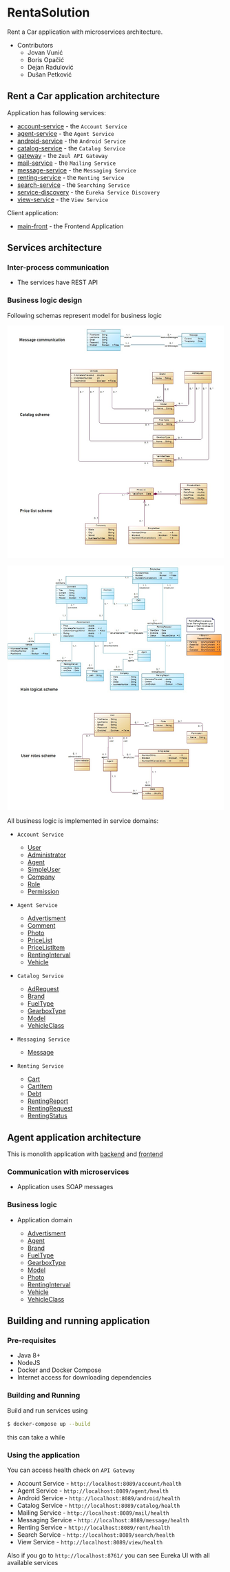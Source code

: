 # RentaSolution

Rent a Car application with microservices architecture.

* Contributors
  * Jovan Vunić
  * Boris Opačić
  * Dejan Radulović
  * Dušan Petković

## Rent a Car application architecture

Application has following services:

* [account-service](https://github.com/vunicjovan/xws/tree/master/account-service) - the ```Account Service```
* [agent-service](https://github.com/vunicjovan/xws/tree/master/agent-service) - the ```Agent Service```
* [android-service](https://github.com/vunicjovan/xws/tree/master/android-service) - the ```Android Service```
* [catalog-service](https://github.com/vunicjovan/xws/tree/master/catalog-service) - the ```Catalog Service```
* [gateway](https://github.com/vunicjovan/xws/tree/master/gateway) - the ```Zuul API Gateway``` 
* [mail-service](https://github.com/vunicjovan/xws/tree/master/mail-service) - the ```Mailing Service```
* [message-service](https://github.com/vunicjovan/xws/tree/master/message-service) - the ```Messaging Service```
* [renting-service](https://github.com/vunicjovan/xws/tree/master/renting-service) - the ```Renting Service```
* [search-service](https://github.com/vunicjovan/xws/tree/master/search-service) - the ```Searching Service```
* [service-discovery](https://github.com/vunicjovan/xws/tree/master/service-discovery) - the ```Eureka Service Discovery```
* [view-service](https://github.com/vunicjovan/xws/tree/master/view-service) - the ```View Service```

Client application: 

* [main-front](https://github.com/vunicjovan/xws/tree/master/frontend/main-front) - the Frontend Application

## Services architecture

### Inter-process communication

* The services have REST API

### Business logic design

Following schemas represent model for business logic

![Image of first diagram](https://github.com/vunicjovan/xws/blob/master/class-diagrams/diagrams1.jpg)

![Image of second diagram](https://github.com/vunicjovan/xws/blob/master/class-diagrams/diagrams2.jpg)

All business logic is implemented in service domains:

* ```Account Service```
  
  * [User](https://github.com/vunicjovan/xws/blob/master/account-service/src/main/java/com/uns/ftn/accountservice/domain/User.java)
  * [Administrator](https://github.com/vunicjovan/xws/blob/master/account-service/src/main/java/com/uns/ftn/accountservice/domain/Administrator.java)
  * [Agent](https://github.com/vunicjovan/xws/blob/master/account-service/src/main/java/com/uns/ftn/accountservice/domain/Agent.java)
  * [SimpleUser](https://github.com/vunicjovan/xws/blob/master/account-service/src/main/java/com/uns/ftn/accountservice/domain/SimpleUser.java)
  * [Company](https://github.com/vunicjovan/xws/blob/master/account-service/src/main/java/com/uns/ftn/accountservice/domain/Company.java)
  * [Role](https://github.com/vunicjovan/xws/blob/master/account-service/src/main/java/com/uns/ftn/accountservice/domain/Role.java)
  * [Permission](https://github.com/vunicjovan/xws/blob/master/account-service/src/main/java/com/uns/ftn/accountservice/domain/Permission.java)
  
* ```Agent Service```

  * [Advertisment](https://github.com/vunicjovan/xws/blob/master/agent-service/src/main/java/com/uns/ftn/agentservice/domain/Advertisement.java)
  * [Comment](https://github.com/vunicjovan/xws/blob/master/agent-service/src/main/java/com/uns/ftn/agentservice/domain/Comment.java)
  * [Photo](https://github.com/vunicjovan/xws/blob/master/agent-service/src/main/java/com/uns/ftn/agentservice/domain/Photo.java)
  * [PriceList](https://github.com/vunicjovan/xws/blob/master/agent-service/src/main/java/com/uns/ftn/agentservice/domain/PriceList.java)
  * [PriceListItem](https://github.com/vunicjovan/xws/blob/master/agent-service/src/main/java/com/uns/ftn/agentservice/domain/PriceListItem.java)
  * [RentingInterval](https://github.com/vunicjovan/xws/blob/master/agent-service/src/main/java/com/uns/ftn/agentservice/domain/RentingInterval.java)
  * [Vehicle](https://github.com/vunicjovan/xws/blob/master/agent-service/src/main/java/com/uns/ftn/agentservice/domain/Vehicle.java)
  
* ```Catalog Service``` 
  
  * [AdRequest](https://github.com/vunicjovan/xws/tree/master/catalog-service/src/main/java/com/uns/ftn/catalogservice/domain)
  * [Brand](https://github.com/vunicjovan/xws/blob/master/catalog-service/src/main/java/com/uns/ftn/catalogservice/domain/Brand.java)
  * [FuelType](https://github.com/vunicjovan/xws/blob/master/catalog-service/src/main/java/com/uns/ftn/catalogservice/domain/FuelType.java)
  * [GearboxType](https://github.com/vunicjovan/xws/blob/master/catalog-service/src/main/java/com/uns/ftn/catalogservice/domain/GearboxType.java)
  * [Model](https://github.com/vunicjovan/xws/blob/master/catalog-service/src/main/java/com/uns/ftn/catalogservice/domain/Model.java)
  * [VehicleClass](https://github.com/vunicjovan/xws/blob/master/catalog-service/src/main/java/com/uns/ftn/catalogservice/domain/VehicleClass.java)
  
* ```Messaging Service```

  * [Message](https://github.com/vunicjovan/xws/blob/master/message-service/src/main/java/com/uns/ftn/messageservice/domain/Message.java)
  
* ```Renting Service```

  * [Cart](https://github.com/vunicjovan/xws/blob/master/renting-service/src/main/java/com/uns/ftn/rentingservice/domain/Cart.java)
  * [CartItem](https://github.com/vunicjovan/xws/blob/master/renting-service/src/main/java/com/uns/ftn/rentingservice/domain/CartItem.java)
  * [Debt](https://github.com/vunicjovan/xws/blob/master/renting-service/src/main/java/com/uns/ftn/rentingservice/domain/Debt.java)
  * [RentingReport](https://github.com/vunicjovan/xws/blob/master/renting-service/src/main/java/com/uns/ftn/rentingservice/domain/RentingReport.java)
  * [RentingRequest](https://github.com/vunicjovan/xws/blob/master/renting-service/src/main/java/com/uns/ftn/rentingservice/domain/RentingRequest.java)
  * [RentingStatus](https://github.com/vunicjovan/xws/blob/master/renting-service/src/main/java/com/uns/ftn/rentingservice/domain/RequestStatus.java)
  

## Agent application architecture

This is monolith application with [backend](https://github.com/vunicjovan/xws/tree/master/agent) and [frontend](https://github.com/vunicjovan/xws/tree/master/frontend/agent-front)

### Communication with microservices

* Application uses SOAP messages

### Business logic

* Application domain

  * [Advertisment](https://github.com/vunicjovan/xws/blob/master/agent/src/main/java/com/uns/ftn/agent/domain/Advertisement.java)
  * [Agent](https://github.com/vunicjovan/xws/blob/master/agent/src/main/java/com/uns/ftn/agent/domain/Agent.java)
  * [Brand](https://github.com/vunicjovan/xws/blob/master/agent/src/main/java/com/uns/ftn/agent/domain/Brand.java)
  * [FuelType](https://github.com/vunicjovan/xws/blob/master/agent/src/main/java/com/uns/ftn/agent/domain/FuelType.java)
  * [GearboxType](https://github.com/vunicjovan/xws/blob/master/agent/src/main/java/com/uns/ftn/agent/domain/GearboxType.java)
  * [Model](https://github.com/vunicjovan/xws/blob/master/agent/src/main/java/com/uns/ftn/agent/domain/Model.java)
  * [Photo](https://github.com/vunicjovan/xws/blob/master/agent/src/main/java/com/uns/ftn/agent/domain/Photo.java)
  * [RentingInterval](https://github.com/vunicjovan/xws/blob/master/agent/src/main/java/com/uns/ftn/agent/domain/RentingInterval.java)
  * [Vehicle](https://github.com/vunicjovan/xws/blob/master/agent/src/main/java/com/uns/ftn/agent/domain/Vehicle.java)
  * [VehicleClass](https://github.com/vunicjovan/xws/blob/master/agent/src/main/java/com/uns/ftn/agent/domain/VehicleClass.java)
  
## Building and running application

### Pre-requisites

* Java 8+
* NodeJS
* Docker and Docker Compose
* Internet access for downloading dependencies

### Building and Running

Build and run services using

```bash
$ docker-compose up --build
```

this can take a while

### Using the application

You can access health check on ```API Gateway```

* Account Service - ```http://localhost:8089/account/health```
* Agent Service - ```http://localhost:8089/agent/health```
* Android Service - ```http://localhost:8089/android/health```
* Catalog Service - ```http://localhost:8089/catalog/health```
* Mailing Service - ```http://localhost:8089/mail/health```
* Messaging Service - ```http://localhost:8089/message/health```
* Renting Service - ```http://localhost:8089/rent/health```
* Search Service - ```http://localhost:8089/search/health```
* View Service - ```http://localhost:8089/view/health```

Also if you go to ```http://localhost:8761/``` you can see Eureka UI with all available services
